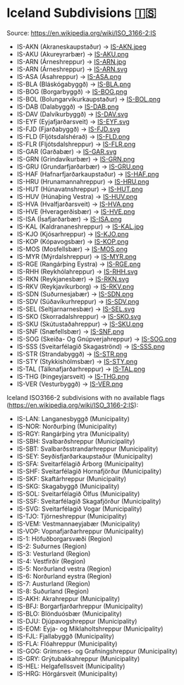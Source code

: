 # Iceland Subdivisions 🇮🇸

Source: https://en.wikipedia.org/wiki/ISO_3166-2:IS

* IS-AKN (Akraneskaupstaður) -> [IS-AKN.jpeg](https://github.com/amckenna41/iso3166-flag-icons/blob/main/iso3166-2-icons/IS/IS-AKN.jpeg)
* IS-AKU (Akureyrarbær) -> [IS-AKU.png](https://github.com/amckenna41/iso3166-flag-icons/blob/main/iso3166-2-icons/IS/IS-AKU.png)
* IS-ARN (Árneshreppur) -> [IS-ARN.jpg](https://github.com/amckenna41/iso3166-flag-icons/blob/main/iso3166-2-icons/IS/IS-ARN.jpg)
* IS-ARN (Árneshreppur) -> [IS-ARN.svg](https://github.com/amckenna41/iso3166-flag-icons/blob/main/iso3166-2-icons/IS/IS-ARN.svg)
* IS-ASA (Ásahreppur) -> [IS-ASA.png](https://github.com/amckenna41/iso3166-flag-icons/blob/main/iso3166-2-icons/IS/IS-ASA.png)
* IS-BLA (Bláskógabyggð) -> [IS-BLA.png](https://github.com/amckenna41/iso3166-flag-icons/blob/main/iso3166-2-icons/IS/IS-BLA.png)
* IS-BOG (Borgarbyggð) -> [IS-BOG.png](https://github.com/amckenna41/iso3166-flag-icons/blob/main/iso3166-2-icons/IS/IS-BOG.png)
* IS-BOL (Bolungarvíkurkaupstaður) -> [IS-BOL.png](https://github.com/amckenna41/iso3166-flag-icons/blob/main/iso3166-2-icons/IS/IS-BOL.png)
* IS-DAB (Dalabyggð) -> [IS-DAB.png](https://github.com/amckenna41/iso3166-flag-icons/blob/main/iso3166-2-icons/IS/IS-DAB.png)
* IS-DAV (Dalvíkurbyggð) -> [IS-DAV.svg](https://github.com/amckenna41/iso3166-flag-icons/blob/main/iso3166-2-icons/IS/IS-DAV.svg)
* IS-EYF (Eyjafjarðarsveit) -> [IS-EYF.svg](https://github.com/amckenna41/iso3166-flag-icons/blob/main/iso3166-2-icons/IS/IS-EYF.svg)
* IS-FJD (Fjarðabyggð) -> [IS-FJD.svg](https://github.com/amckenna41/iso3166-flag-icons/blob/main/iso3166-2-icons/IS/IS-FJD.svg)
* IS-FLD (Fljótsdalshérað) -> [IS-FLD.png](https://github.com/amckenna41/iso3166-flag-icons/blob/main/iso3166-2-icons/IS/IS-FLD.png)
* IS-FLR (Fljótsdalshreppur) -> [IS-FLR.png](https://github.com/amckenna41/iso3166-flag-icons/blob/main/iso3166-2-icons/IS/IS-FLR.png)
* IS-GAR (Garðabær) -> [IS-GAR.svg](https://github.com/amckenna41/iso3166-flag-icons/blob/main/iso3166-2-icons/IS/IS-GAR.svg)
* IS-GRN (Grindavíkurbær) -> [IS-GRN.png](https://github.com/amckenna41/iso3166-flag-icons/blob/main/iso3166-2-icons/IS/IS-GRN.png)
* IS-GRU (Grundarfjarðarbær) -> [IS-GRU.png](https://github.com/amckenna41/iso3166-flag-icons/blob/main/iso3166-2-icons/IS/IS-GRU.png)
* IS-HAF (Hafnarfjarðarkaupstaður) -> [IS-HAF.png](https://github.com/amckenna41/iso3166-flag-icons/blob/main/iso3166-2-icons/IS/IS-HAF.png)
* IS-HRU (Hrunamannahreppur) -> [IS-HRU.png](https://github.com/amckenna41/iso3166-flag-icons/blob/main/iso3166-2-icons/IS/IS-HRU.png)
* IS-HUT (Húnavatnshreppur) -> [IS-HUT.png](https://github.com/amckenna41/iso3166-flag-icons/blob/main/iso3166-2-icons/IS/IS-HUT.png)
* IS-HUV (Húnaþing Vestra) -> [IS-HUV.png](https://github.com/amckenna41/iso3166-flag-icons/blob/main/iso3166-2-icons/IS/IS-HUV.png)
* IS-HVA (Hvalfjarðarsveit) -> [IS-HVA.png](https://github.com/amckenna41/iso3166-flag-icons/blob/main/iso3166-2-icons/IS/IS-HVA.png)
* IS-HVE (Hveragerðisbær) -> [IS-HVE.png](https://github.com/amckenna41/iso3166-flag-icons/blob/main/iso3166-2-icons/IS/IS-HVE.png)
* IS-ISA (Ísafjarðarbær) -> [IS-ISA.png](https://github.com/amckenna41/iso3166-flag-icons/blob/main/iso3166-2-icons/IS/IS-ISA.png)
* IS-KAL (Kaldrananeshreppur) -> [IS-KAL.jpg](https://github.com/amckenna41/iso3166-flag-icons/blob/main/iso3166-2-icons/IS/IS-KAL.jpg)
* IS-KJO (Kjósarhreppur) -> [IS-KJO.png](https://github.com/amckenna41/iso3166-flag-icons/blob/main/iso3166-2-icons/IS/IS-KJO.png)
* IS-KOP (Kópavogsbær) -> [IS-KOP.png](https://github.com/amckenna41/iso3166-flag-icons/blob/main/iso3166-2-icons/IS/IS-KOP.png)
* IS-MOS (Mosfellsbær) -> [IS-MOS.png](https://github.com/amckenna41/iso3166-flag-icons/blob/main/iso3166-2-icons/IS/IS-MOS.png)
* IS-MYR (Mýrdalshreppur) -> [IS-MYR.png](https://github.com/amckenna41/iso3166-flag-icons/blob/main/iso3166-2-icons/IS/IS-MYR.png)
* IS-RGE (Rangárþing Eystra) -> [IS-RGE.png](https://github.com/amckenna41/iso3166-flag-icons/blob/main/iso3166-2-icons/IS/IS-RGE.png)
* IS-RHH (Reykhólahreppur) -> [IS-RHH.svg](https://github.com/amckenna41/iso3166-flag-icons/blob/main/iso3166-2-icons/IS/IS-RHH.svg)
* IS-RKN (Reykjanesbær) -> [IS-RKN.svg](https://github.com/amckenna41/iso3166-flag-icons/blob/main/iso3166-2-icons/IS/IS-RKN.svg)
* IS-RKV (Reykjavíkurborg) -> [IS-RKV.png](https://github.com/amckenna41/iso3166-flag-icons/blob/main/iso3166-2-icons/IS/IS-RKV.png)
* IS-SDN (Suðurnesjabær) -> [IS-SDN.png](https://github.com/amckenna41/iso3166-flag-icons/blob/main/iso3166-2-icons/IS/IS-SDN.png)
* IS-SDV (Súðavíkurhreppur) -> [IS-SDV.png](https://github.com/amckenna41/iso3166-flag-icons/blob/main/iso3166-2-icons/IS/IS-SDV.png)
* IS-SEL (Seltjarnarnesbær) -> [IS-SEL.svg](https://github.com/amckenna41/iso3166-flag-icons/blob/main/iso3166-2-icons/IS/IS-SEL.svg)
* IS-SKO (Skorradalshreppur) -> [IS-SKO.svg](https://github.com/amckenna41/iso3166-flag-icons/blob/main/iso3166-2-icons/IS/IS-SKO.svg)
* IS-SKU (Skútustaðahreppur) -> [IS-SKU.png](https://github.com/amckenna41/iso3166-flag-icons/blob/main/iso3166-2-icons/IS/IS-SKU.png)
* IS-SNF (Snæfellsbær) -> [IS-SNF.png](https://github.com/amckenna41/iso3166-flag-icons/blob/main/iso3166-2-icons/IS/IS-SNF.png)
* IS-SOG (Skeiða- Og Gnúpverjahreppur) -> [IS-SOG.png](https://github.com/amckenna41/iso3166-flag-icons/blob/main/iso3166-2-icons/IS/IS-SOG.png)
* IS-SSS (Sveitarfélagið Skagaströnd) -> [IS-SSS.png](https://github.com/amckenna41/iso3166-flag-icons/blob/main/iso3166-2-icons/IS/IS-SSS.png)
* IS-STR (Strandabyggð) -> [IS-STR.png](https://github.com/amckenna41/iso3166-flag-icons/blob/main/iso3166-2-icons/IS/IS-STR.png)
* IS-STY (Stykkishólmsbær) -> [IS-STY.png](https://github.com/amckenna41/iso3166-flag-icons/blob/main/iso3166-2-icons/IS/IS-STY.png)
* IS-TAL (Tálknafjarðarhreppur) -> [IS-TAL.png](https://github.com/amckenna41/iso3166-flag-icons/blob/main/iso3166-2-icons/IS/IS-TAL.png)
* IS-THG (Þingeyjarsveit) -> [IS-THG.png](https://github.com/amckenna41/iso3166-flag-icons/blob/main/iso3166-2-icons/IS/IS-THG.png)
* IS-VER (Vesturbyggð) -> [IS-VER.png](https://github.com/amckenna41/iso3166-flag-icons/blob/main/iso3166-2-icons/IS/IS-VER.png)

Iceland ISO3166-2 subdivisions with no available flags (https://en.wikipedia.org/wiki/ISO_3166-2:IS):

* IS-LAN: Langanesbyggð (Municipality)
* IS-NOR: Norðurþing (Municipality)
* IS-RGY: Rangárþing ytra (Municipality)
* IS-SBH: Svalbarðshreppur (Municipality)
* IS-SBT: Svalbarðsstrandarhreppur (Municipality)
* IS-SEY: Seyðisfjarðarkaupstaður (Municipality)
* IS-SFA: Sveitarfélagið Árborg (Municipality)
* IS-SHF: Sveitarfélagið Hornafjörður (Municipality)
* IS-SKF: Skaftárhreppur (Municipality)
* IS-SKG: Skagabyggð (Municipality)
* IS-SOL: Sveitarfélagið Ölfus (Municipality)
* IS-SSF: Sveitarfélagið Skagafjörður (Municipality)
* IS-SVG: Sveitarfélagið Vogar (Municipality)
* IS-TJO: Tjörneshreppur (Municipality)
* IS-VEM: Vestmannaeyjabær (Municipality)
* IS-VOP: Vopnafjarðarhreppur (Municipality)
* IS-1: Höfuðborgarsvæði (Region)
* IS-2: Suðurnes (Region)
* IS-3: Vesturland (Region)
* IS-4: Vestfirðir (Region)
* IS-5: Norðurland vestra (Region)
* IS-6: Norðurland eystra (Region)
* IS-7: Austurland (Region)
* IS-8: Suðurland (Region)
* IS-AKH: Akrahreppur (Municipality)
* IS-BFJ: Borgarfjarðarhreppur (Municipality)
* IS-BLO: Blönduósbær (Municipality)
* IS-DJU: Djúpavogshreppur (Municipality)
* IS-EOM: Eyja- og Miklaholtshreppur (Municipality)
* IS-FJL: Fjallabyggð (Municipality)
* IS-FLA: Flóahreppur (Municipality)
* IS-GOG: Grímsnes- og Grafningshreppur (Municipality)
* IS-GRY: Grýtubakkahreppur (Municipality)
* IS-HEL: Helgafellssveit (Municipality)
* IS-HRG: Hörgársveit (Municipality)